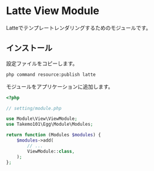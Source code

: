 # Latte View Module
Latteでテンプレートレンダリングするためのモジュールです。

## インストール
設定ファイルをコピーします。
```bash
php command resource:publish latte
```

モジュールをアプリケーションに追加します。
```php
<?php

// setting/module.php

use Module\View\ViewModule;
use Takemo101\Egg\Module\Modules;

return function (Modules $modules) {
    $modules->add(
        // ...
        ViewModule::class,
    );
};
```
